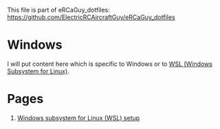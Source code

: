 This file is part of eRCaGuy_dotfiles: https://github.com/ElectricRCAircraftGuy/eRCaGuy_dotfiles


# Windows

I will put content here which is specific to Windows or to [WSL (Windows Subsystem for Linux)](https://en.wikipedia.org/wiki/Windows_Subsystem_for_Linux).


# Pages

1. [Windows subsystem for Linux (WSL) setup](wsl_setup.md)
